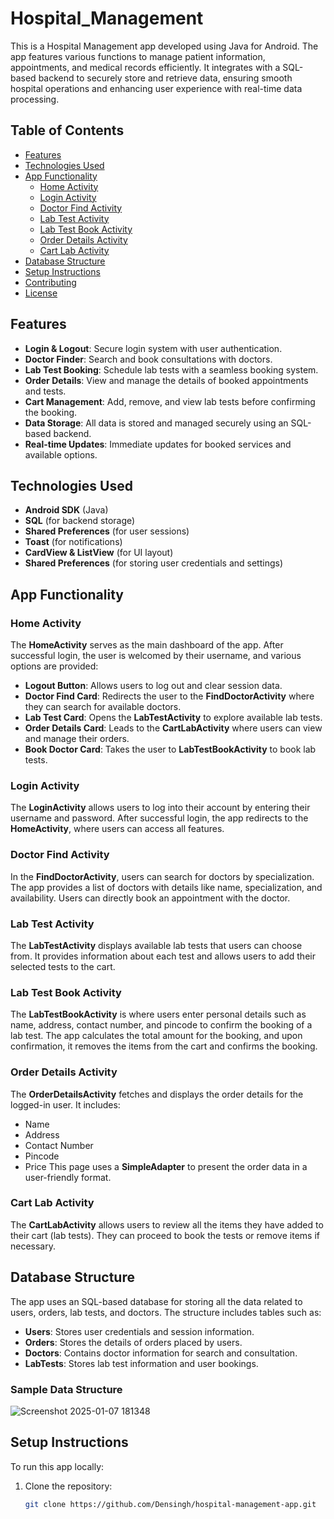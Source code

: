 # Hospital_Management
 This is a Hospital Management app developed using Java for Android. The app features various functions to manage patient information, appointments, and medical records efficiently. It integrates with a SQL-based backend to securely store and retrieve data, ensuring smooth hospital operations and enhancing user experience with real-time data processing.

## Table of Contents
- [Features](#features)
- [Technologies Used](#technologies-used)
- [App Functionality](#app-functionality)
  - [Home Activity](#home-activity)
  - [Login Activity](#login-activity)
  - [Doctor Find Activity](#doctor-find-activity)
  - [Lab Test Activity](#lab-test-activity)
  - [Lab Test Book Activity](#lab-test-book-activity)
  - [Order Details Activity](#order-details-activity)
  - [Cart Lab Activity](#cart-lab-activity)
- [Database Structure](#database-structure)
- [Setup Instructions](#setup-instructions)
- [Contributing](#contributing)
- [License](#license)

## Features
- **Login & Logout**: Secure login system with user authentication.
- **Doctor Finder**: Search and book consultations with doctors.
- **Lab Test Booking**: Schedule lab tests with a seamless booking system.
- **Order Details**: View and manage the details of booked appointments and tests.
- **Cart Management**: Add, remove, and view lab tests before confirming the booking.
- **Data Storage**: All data is stored and managed securely using an SQL-based backend.
- **Real-time Updates**: Immediate updates for booked services and available options.

## Technologies Used
- **Android SDK** (Java)
- **SQL** (for backend storage)
- **Shared Preferences** (for user sessions)
- **Toast** (for notifications)
- **CardView & ListView** (for UI layout)
- **Shared Preferences** (for storing user credentials and settings)

## App Functionality

### Home Activity
The **HomeActivity** serves as the main dashboard of the app. After successful login, the user is welcomed by their username, and various options are provided:
- **Logout Button**: Allows users to log out and clear session data.
- **Doctor Find Card**: Redirects the user to the **FindDoctorActivity** where they can search for available doctors.
- **Lab Test Card**: Opens the **LabTestActivity** to explore available lab tests.
- **Order Details Card**: Leads to the **CartLabActivity** where users can view and manage their orders.
- **Book Doctor Card**: Takes the user to **LabTestBookActivity** to book lab tests.

### Login Activity
The **LoginActivity** allows users to log into their account by entering their username and password. After successful login, the app redirects to the **HomeActivity**, where users can access all features.

### Doctor Find Activity
In the **FindDoctorActivity**, users can search for doctors by specialization. The app provides a list of doctors with details like name, specialization, and availability. Users can directly book an appointment with the doctor.

### Lab Test Activity
The **LabTestActivity** displays available lab tests that users can choose from. It provides information about each test and allows users to add their selected tests to the cart.

### Lab Test Book Activity
The **LabTestBookActivity** is where users enter personal details such as name, address, contact number, and pincode to confirm the booking of a lab test. The app calculates the total amount for the booking, and upon confirmation, it removes the items from the cart and confirms the booking.

### Order Details Activity
The **OrderDetailsActivity** fetches and displays the order details for the logged-in user. It includes:
- Name
- Address
- Contact Number
- Pincode
- Price
This page uses a **SimpleAdapter** to present the order data in a user-friendly format.

### Cart Lab Activity
The **CartLabActivity** allows users to review all the items they have added to their cart (lab tests). They can proceed to book the tests or remove items if necessary.

## Database Structure

The app uses an SQL-based database for storing all the data related to users, orders, lab tests, and doctors. The structure includes tables such as:
- **Users**: Stores user credentials and session information.
- **Orders**: Stores the details of orders placed by users.
- **Doctors**: Contains doctor information for search and consultation.
- **LabTests**: Stores lab test information and user bookings.

### Sample Data Structure

![Screenshot 2025-01-07 181348](https://github.com/user-attachments/assets/4fc87424-425e-4ea8-af03-0d7661e026bd)




## Setup Instructions
To run this app locally:
1. Clone the repository:
   ```bash
   git clone https://github.com/Densingh/hospital-management-app.git
